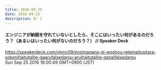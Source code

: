 ```yaml
---
title: 2016-09-25
date: 2016-09-25
description: B! 1
---
```


#### エンジニアが納期を守れていないとしたら、そこにはいったい何があるのだろう？（あるいはいったい何がないのだろう？） // Speaker Deck
https://speakerdeck.com/ykmc09/enziniagana-qi-woshou-reteinaitositara-sokonihaitutaihe-gaarufalsedarou-aruihaitutaihe-ganaifalsedarou<br>
Sun Sep 25 2016 18:00:49 GMT+0900 (JST)<br>


